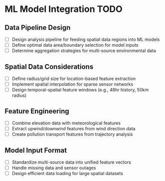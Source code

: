 # ML Model Integration TODO

## Data Pipeline Design

- [ ] Design analysis pipeline for feeding spatial data regions into ML models
- [ ] Define optimal data area/boundary selection for model inputs
- [ ] Determine aggregation strategies for multi-source environmental data

## Spatial Data Considerations

- [ ] Define radius/grid size for location-based feature extraction
- [ ] Implement spatial interpolation for sparse sensor networks
- [ ] Design temporal-spatial feature windows (e.g., 48hr history, 50km radius)

## Feature Engineering

- [ ] Combine elevation data with meteorological features
- [ ] Extract upwind/downwind features from wind direction data
- [ ] Create pollution transport features from trajectory analysis

## Model Input Format

- [ ] Standardize multi-source data into unified feature vectors
- [ ] Handle missing data and sensor outages
- [ ] Design efficient data loading for large spatial datasets